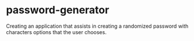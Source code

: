 # password-generator
Creating an application that assists in creating a randomized password with characters options that the user chooses.
